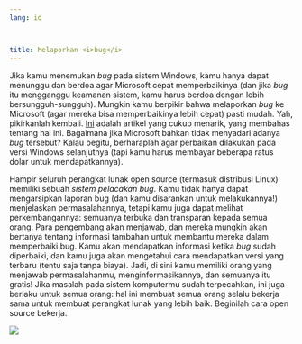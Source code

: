 ```yaml
---
lang: id



title: Melaporkan <i>bug</i>
---
```


Jika kamu menemukan <i>bug</i> pada sistem Windows, kamu hanya dapat menunggu dan berdoa agar Microsoft cepat memperbaikinya (dan jika <i>bug</i> itu mengganggu keamanan sistem, kamu harus berdoa dengan lebih bersungguh-sungguh). Mungkin kamu berpikir bahwa melaporkan <i>bug</i> ke Microsoft (agar mereka bisa memperbaikinya lebih cepat) pasti mudah. Yah, pikirkanlah kembali. <a 
href="http://www.oreillynet.com/mac/blog/2002/06/mission_impossible_submitting.html">Ini</a> adalah artikel yang cukup menarik, yang membahas tentang hal ini. Bagaimana jika Microsoft bahkan tidak menyadari adanya <i>bug</i> tersebut? Kalau begitu, berharaplah agar perbaikan dilakukan pada versi Windows selanjutnya (tapi kamu harus membayar beberapa ratus dolar untuk mendapatkannya).

Hampir seluruh perangkat lunak open source (termasuk distribusi Linux) memiliki sebuah <i>sistem pelacakan bug</i>. Kamu tidak hanya dapat mengarsipkan laporan bug (dan kamu disarankan untuk melakukannya!) menjelaskan permasalahannya, tetapi kamu juga dapat melihat perkembangannya: semuanya terbuka dan transparan kepada semua orang. Para pengembang akan menjawab, dan mereka mungkin akan bertanya tentang informasi tambahan untuk membantu mereka dalam memperbaiki bug. Kamu akan mendapatkan informasi ketika <i>bug</i> sudah diperbaiki, dan kamu juga akan mengetahui cara mendapatkan versi yang terbaru (tentu saja tanpa biaya). Jadi, di sini kamu memiliki orang yang menjawab permasalahanmu, menginformasikannya, dan semuanya itu gratis! Jika masalah pada sistem komputermu sudah terpecahkan, ini juga berlaku untuk semua orang: hal ini membuat semua orang selalu bekerja sama untuk membuat perangkat lunak yang lebih baik. Beginilah cara open source bekerja.

<img src="Images/report_bugs_thumb.png" />




